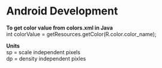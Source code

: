 # Android Development

**To get color value from colors.xml in Java**\
int colorValue = getResources.getColor(R.color.color_name);

**Units**\
sp = scale independent pixels\
dp = density independent pixles
